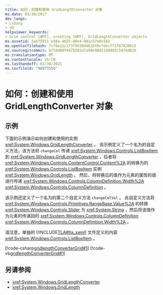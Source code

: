 ```yaml
---
title: 如何：创建和使用 GridLengthConverter 对象
ms.date: 03/30/2017
dev_langs:
- csharp
- vb
helpviewer_keywords:
- Grid control [WPF], creating [WPF], GridLengthConverter objects
ms.assetid: 5ab75911-e36a-4825-80e4-081c57e8e182
ms.openlocfilehash: 7cf6e12c1f3f9530d4616f0cfdecff1f07820615
ms.sourcegitcommit: bf5dd80f4d7b202afa90e90d1148402c5474d826
ms.translationtype: MT
ms.contentlocale: zh-CN
ms.lasthandoff: 03/30/2021
ms.locfileid: "96973556"
---
```

# <a name="how-to-create-and-use-a-gridlengthconverter-object"></a>如何：创建和使用 GridLengthConverter 对象
## <a name="example"></a>示例  
 下面的示例演示如何创建和使用的实例 <xref:System.Windows.GridLengthConverter> 。 该示例定义了一个名为的自定义方法，该方法将 `changeCol` 传递 <xref:System.Windows.Controls.ListBoxItem> 到 <xref:System.Windows.GridLengthConverter> ，后者将 <xref:System.Windows.Controls.ContentControl.Content%2A> 的转换为的 <xref:System.Windows.Controls.ListBoxItem> 实例 <xref:System.Windows.GridLength> 。 然后，将转换后的值作为元素的属性的值进行传递 <xref:System.Windows.Controls.ColumnDefinition.Width%2A> <xref:System.Windows.Controls.ColumnDefinition> 。  
  
 该示例还定义了一个名为的第二个自定义方法 `changeColVal` 。 此自定义方法将 <xref:System.Windows.Controls.Primitives.RangeBase.Value%2A> 的转换 <xref:System.Windows.Controls.Slider> 为 <xref:System.String> ，然后将该值作为元素的传递回的 <xref:System.Windows.Controls.ColumnDefinition> <xref:System.Windows.Controls.ColumnDefinition.Width%2A> 。  
  
 请注意，单独的 [!INCLUDE[TLA#tla_xaml](../../../includes/tlasharptla-xaml-md.md)] 文件定义的内容 <xref:System.Windows.Controls.ListBoxItem> 。  
  
 [!code-csharp[gridlengthConverterGrid#1](~/samples/snippets/csharp/VS_Snippets_Wpf/gridlengthConverterGrid/CSharp/Window1.xaml.cs#1)]
 [!code-vb[gridlengthConverterGrid#1](~/samples/snippets/visualbasic/VS_Snippets_Wpf/gridlengthConverterGrid/VisualBasic/Window1.xaml.vb#1)]  
  
## <a name="see-also"></a>另请参阅

- <xref:System.Windows.GridLengthConverter>
- <xref:System.Windows.GridLength>
